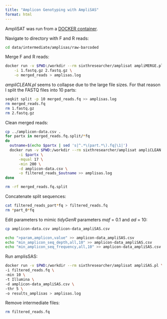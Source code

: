 ```yaml
---
title: "Amplicon Genotyping with AmpliSAS"
format: html
---
```


AmpliSAT was run from a [DOCKER container]( https://hub.docker.com/repository/docker/sixthresearcher/amplisat).

Navigate to directory with F and R reads:

```bash
cd data/intermediate/amplisas/raw-barcoded
```

Merge F and R reads:

```bash
docker run -v $PWD:/workdir --rm sixthresearcher/amplisat ampliMERGE.pl \
    -i 1.fastq.gz 2.fastq.gz \
    -o merged_reads > amplisas.log
```

_ampliCLEAN.pl_ seems to collapse due to the large file sizes. For that reason I split the FASTQ files into 10 parts:

```bash
seqkit split -p 10 merged_reads.fq >> amplisas.log
rm merged_reads.fq
rm 1.fastq.gz
rm 2.fastq.gz
```

Clean merged reads:

```bash
cp ../amplicon-data.csv .
for partx in merged_reads.fq.split/*fq
do
  outname=$(echo $partx | sed 's|^.*\(part.*\).fq|\1|')
  docker run -v $PWD:/workdir --rm sixthresearcher/amplisat ampliCLEAN.pl \
      -i $partx \
      -mqual 17 \
      -min 200 \
      -d amplicon-data.csv \
      -o filtered_reads_$outname >> amplisas.log
done

rm -rf merged_reads.fq.split
```

Concatenate split sequences:

```bash
cat filtered_reads_part*fq > filtered_reads.fq
rm *part_0*fq
```

Edit parameters to mimic _tidyGenR_ parameters _maf_ = 0.1 and _ad_ = 10:

```bash
cp amplicon-data.csv amplicon-data_ampliSAS.csv

echo ">param,amplicon,value" >> amplicon-data_ampliSAS.csv
echo "min_amplicon_seq_depth,all,10" >> amplicon-data_ampliSAS.csv
echo "min_amplicon_seq_frequency,all,10" >> amplicon-data_ampliSAS.csv
```

Run amplisSAS:

```bash
docker run -v $PWD:/workdir --rm sixthresearcher/amplisat ampliSAS.pl \
-i filtered_reads.fq \
-min 10 \
-t Illumina \
-d amplicon-data_ampliSAS.csv \
-thr 5 \
-o results_amplisas > amplisas.log
```

Remove intermediate files:

```bash
rm filtered_reads.fq
```
